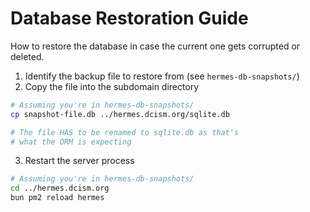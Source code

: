 # Database Restoration Guide

How to restore the database in case the current one gets corrupted or deleted.

1. Identify the backup file to restore from (see `hermes-db-snapshots/`)
2. Copy the file into the subdomain directory

```bash
# Assuming you're in hermes-db-snapshots/
cp snapshot-file.db ../hermes.dcism.org/sqlite.db

# The file HAS to be renamed to sqlite.db as that's
# what the ORM is expecting
```

3. Restart the server process
```bash
# Assuming you're in hermes-db-snapshots/
cd ../hermes.dcism.org
bun pm2 reload hermes
```